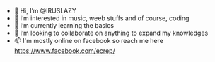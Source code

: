 - 👋 Hi, I’m @IRUSLAZY
- 👀 I’m interested in music, weeb stuffs and of course, coding
- 🌱 I’m currently learning the basics
- 💞️ I’m looking to collaborate on anything to expand my knowledges
- 📫 I'm mostly online on facebook so reach me here https://www.facebook.com/ecrep/

<!---
IRUSLAZY/IRUSLAZY is a ✨ special ✨ repository because its `README.md` (this file) appears on your GitHub profile.
You can click the Preview link to take a look at your changes.
--->

